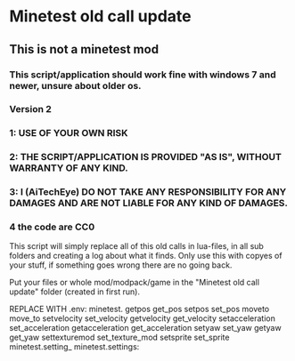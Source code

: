 # Minetest old call update
## This is not a minetest mod
### This script/application should work fine with windows 7 and newer, unsure about older os.
### Version 2


### 1: USE OF YOUR OWN RISK
### 2: THE SCRIPT/APPLICATION IS PROVIDED "AS IS", WITHOUT WARRANTY OF ANY KIND.
### 3: I (AiTechEye) DO NOT TAKE ANY RESPONSIBILITY FOR ANY DAMAGES AND ARE NOT LIABLE FOR ANY KIND OF DAMAGES.
### 4 the code are CC0


This script will simply replace all of this old calls in lua-files, in all sub folders and creating a log about what it finds.
Only use this with copyes of your stuff, if something goes wrong there are no going back.


Put your files or whole mod/modpack/game in the "Minetest old call update" folder (created in first run).


REPLACE		WITH
.env:		minetest.
getpos		get_pos
setpos		set_pos
moveto		move_to
setvelocity	set_velocity
getvelocity	get_velocity
setacceleration	set_acceleration
getacceleration	get_acceleration
setyaw		set_yaw
getyaw		get_yaw
settexturemod	set_texture_mod
setsprite		set_sprite
minetest.setting_	minetest.settings:
